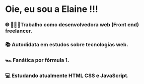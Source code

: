 # Oie, eu sou a Elaine !!!
 
 ### 🌐 👩🏽‍💻Trabalho como desenvolvedora web (Front end) freelancer.
 ### 📚 Autodidata em estudos sobre tecnologias web.
 ### 🏎️ Fanática por fórmula 1.
 ###  💻 Estudando atualmente HTML CSS e JavaScript.

